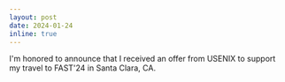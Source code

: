 ```yaml
---
layout: post
date: 2024-01-24
inline: true
---
```


I'm honored to announce that I received an offer from USENIX to support my travel to FAST'24 in Santa Clara, CA.
